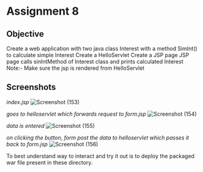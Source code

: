 # Assignment 8

## Objective
Create a web application with two java class
Interest with a method SimInt() to calculate simple Interest
Create a HelloServlet
Create a JSP page
JSP page calls sinIntMethod of Interest class and prints calculated Interest
Note:- Make sure the jsp is rendered from HelloServlet

## Screenshots

*index.jsp*
![Screenshot (153)](https://user-images.githubusercontent.com/58776463/218307555-cb5bba63-5b60-45bf-a0aa-0a9775e1defd.png)

*goes to helloservlet which forwards request to form.jsp*
![Screenshot (154)](https://user-images.githubusercontent.com/58776463/218307561-113a7883-3d6c-4787-9fbb-bf8797e52356.png)

*data is entered*
![Screenshot (155)](https://user-images.githubusercontent.com/58776463/218307563-0a038623-bd9a-4db0-91a7-3b6490d545ee.png)

*on clicking the button, form post the data to helloservlet which passes it back to form.jsp*
![Screenshot (156)](https://user-images.githubusercontent.com/58776463/218307564-993532b4-26fd-47c3-adca-12465285941f.png)

To best understand way to interact and try it out is to deploy the packaged war file present in these directory.

